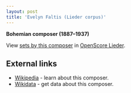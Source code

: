```yaml
---
layout: post
title: 'Evelyn Faltis (Lieder corpus)'
---
```


__Bohemian composer (1887–1937)__

View [sets by this composer] in [OpenScore Lieder].

[sets by this composer]: https://musescore.com/openscore-lieder-corpus/sets?order=title&text=Faltis,+Evelyn
[OpenScore Lieder]: https://musescore.com/openscore-lieder-corpus

## External links

- [Wikipedia] - learn about this composer.
- [Wikidata] - get data about this composer.

[Wikipedia]: https://en.wikipedia.org/wiki/Evelyn_Faltis
[Wikidata]: https://www.wikidata.org/wiki/Q5416317
